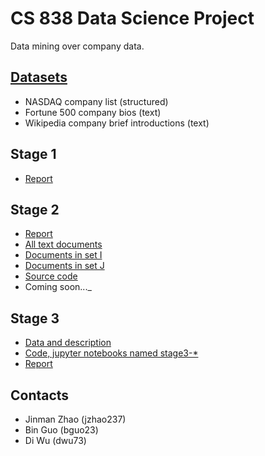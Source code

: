 # CS 838 Data Science Project

Data mining over company data.

## [Datasets](../dataset)
- NASDAQ company list (structured)
- Fortune 500 company bios (text)
- Wikipedia company brief introductions (text)

## Stage 1
- [Report](./reports/stage_one_report.pdf)

## Stage 2
- [Report](./reports/stage_two_report.pdf)
- [All text documents](https://github.com/jmzhao/cs838-data-science/tree/master/dataset/labeled_texts/)
- [Documents in set I](https://github.com/jmzhao/cs838-data-science/tree/master/dataset/labeled_texts/fortune500)
- [Documents in set J](https://github.com/jmzhao/cs838-data-science/tree/master/dataset/labeled_texts/fortune500_wiki)
- [Source code](https://github.com/jmzhao/cs838-data-science/tree/master/src/)
- Coming soon..._

## Stage 3
- [Data and description](https://github.com/jmzhao/cs838-data-science/tree/master/dataset/structured_data)
- [Code, jupyter notebooks named stage3-*](https://github.com/jmzhao/cs838-data-science)
- [Report](./reports/stage_three_report.pdf)

## Contacts
- Jinman Zhao (jzhao237)
- Bin Guo (bguo23)
- Di Wu (dwu73)
